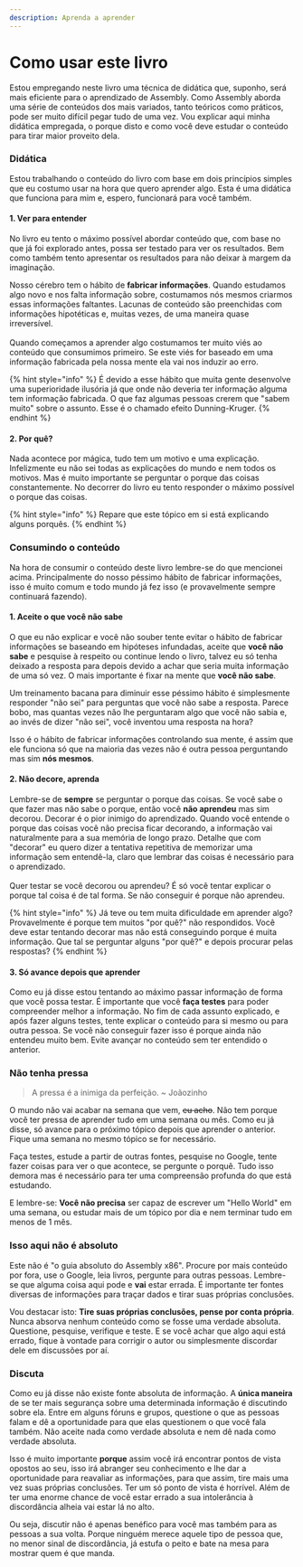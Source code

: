 ```yaml
---
description: Aprenda a aprender
---
```


# Como usar este livro

Estou empregando neste livro uma técnica de didática que, suponho, será mais eficiente para o aprendizado de Assembly. Como Assembly aborda uma série de conteúdos dos mais variados, tanto teóricos como práticos, pode ser muito difícil pegar tudo de uma vez. Vou explicar aqui minha didática empregada, o porque disto e como você deve estudar o conteúdo para tirar maior proveito dela.

### Didática

Estou trabalhando o conteúdo do livro com base em dois princípios simples que eu costumo usar na hora que quero aprender algo. Esta é uma didática que funciona para mim e, espero, funcionará para você também.

#### 1. Ver para entender

No livro eu tento o máximo possível abordar conteúdo que, com base no que já foi explorado antes, possa ser testado para ver os resultados. Bem como também tento apresentar os resultados para não deixar à margem da imaginação.

Nosso cérebro tem o hábito de **fabricar informações**. Quando estudamos algo novo e nos falta informação sobre, costumamos nós mesmos criarmos essas informações faltantes. Lacunas de conteúdo são preenchidas com informações hipotéticas e, muitas vezes, de uma maneira quase irreversível.\
\
Quando começamos a aprender algo costumamos ter muito viés ao conteúdo que consumimos primeiro. Se este viés for baseado em uma informação fabricada pela nossa mente ela vai nos induzir ao erro.

{% hint style="info" %}
É devido a esse hábito que muita gente desenvolve uma superioridade ilusória já que onde não deveria ter informação alguma tem informação fabricada. O que faz algumas pessoas crerem que "sabem muito" sobre o assunto. Esse é o chamado efeito Dunning-Kruger.
{% endhint %}

#### 2. Por quê?

Nada acontece por mágica, tudo tem um motivo e uma explicação. Infelizmente eu não sei todas as explicações do mundo e nem todos os motivos. Mas é muito importante se perguntar o porque das coisas constantemente. No decorrer do livro eu tento responder o máximo possível o porque das coisas.

{% hint style="info" %}
Repare que este tópico em si está explicando alguns porquês.
{% endhint %}

### Consumindo o conteúdo

Na hora de consumir o conteúdo deste livro lembre-se do que mencionei acima. Principalmente do nosso péssimo hábito de fabricar informações, isso é muito comum e todo mundo já fez isso (e provavelmente sempre continuará fazendo).

#### 1. Aceite o que você não sabe

O que eu não explicar e você não souber tente evitar o hábito de fabricar informações se baseando em hipóteses infundadas, aceite que **você não sabe** e pesquise à respeito ou continue lendo o livro, talvez eu só tenha deixado a resposta para depois devido a achar que seria muita informação de uma só vez. O mais importante é fixar na mente que **você não sabe**.&#x20;

Um treinamento bacana para diminuir esse péssimo hábito é simplesmente responder "não sei" para perguntas que você não sabe a resposta. Parece bobo, mas quantas vezes não lhe perguntaram algo que você não sabia e, ao invés de dizer "não sei", você inventou uma resposta na hora?

Isso é o hábito de fabricar informações controlando sua mente, é assim que ele funciona só que na maioria das vezes não é outra pessoa perguntando mas sim **nós mesmos**.

#### 2. Não decore, aprenda

Lembre-se de **sempre** se perguntar o porque das coisas. Se você sabe o que fazer mas não sabe o porque, então você **não aprendeu** mas sim decorou. Decorar é o pior inimigo do aprendizado. Quando você entende o porque das coisas você não precisa ficar decorando, a informação vai naturalmente para a sua memória de longo prazo. Detalhe que com "decorar" eu quero dizer a tentativa repetitiva de memorizar uma informação sem entendê-la, claro que lembrar das coisas é necessário para o aprendizado.\
\
Quer testar se você decorou ou aprendeu? É só você tentar explicar o porque tal coisa é de tal forma. Se não conseguir é porque não aprendeu.

{% hint style="info" %}
Já teve ou tem muita dificuldade em aprender algo? Provavelmente é porque tem muitos "por quê?" não respondidos. Você deve estar tentando decorar mas não está conseguindo porque é muita informação. Que tal se perguntar alguns "por quê?" e depois procurar pelas respostas?
{% endhint %}

#### 3. Só avance depois que aprender

Como eu já disse estou tentando ao máximo passar informação de forma que você possa testar. É importante que você **faça testes** para poder compreender melhor a informação. No fim de cada assunto explicado, e após fazer alguns testes, tente explicar o conteúdo para si mesmo ou para outra pessoa. Se você não conseguir fazer isso é porque ainda não entendeu muito bem. Evite avançar no conteúdo sem ter entendido o anterior.

### Não tenha pressa

> A pressa é a inimiga da perfeição. \~ Joãozinho

O mundo não vai acabar na semana que vem, ~~eu acho~~. Não tem porque você ter pressa de aprender tudo em uma semana ou mês. Como eu já disse, só avance para o próximo tópico depois que aprender o anterior. Fique uma semana no mesmo tópico se for necessário.

Faça testes, estude a partir de outras fontes, pesquise no Google, tente fazer coisas para ver o que acontece, se pergunte o porquê. Tudo isso demora mas é necessário para ter uma compreensão profunda do que está estudando.

E lembre-se: **Você não precisa** ser capaz de escrever um "Hello World" em uma semana, ou estudar mais de um tópico por dia e nem terminar tudo em menos de 1 mês.

### Isso aqui não é absoluto

Este não é "o guia absoluto do Assembly x86". Procure por mais conteúdo por fora, use o Google, leia livros, pergunte para outras pessoas. Lembre-se que alguma coisa aqui pode e **vai** estar errada. É importante ter fontes diversas de informações para traçar dados e tirar suas próprias conclusões.

Vou destacar isto: **Tire suas próprias conclusões, pense por conta própria**. Nunca absorva nenhum conteúdo como se fosse uma verdade absoluta. Questione, pesquise, verifique e teste. E se você achar que algo aqui está errado, fique à vontade para corrigir o autor ou simplesmente discordar dele em discussões por aí.

### Discuta

Como eu já disse não existe fonte absoluta de informação. A **única maneira** de se ter mais segurança sobre uma determinada informação é discutindo sobre ela. Entre em alguns fóruns e grupos, questione o que as pessoas falam e dê a oportunidade para que elas questionem o que você fala também. Não aceite nada como verdade absoluta e nem dê nada como verdade absoluta.

Isso é muito importante **porque** assim você irá encontrar pontos de vista opostos ao seu, isso irá abranger seu conhecimento e lhe dar a oportunidade para reavaliar as informações, para que assim, tire mais uma vez suas próprias conclusões. Ter um só ponto de vista é horrível. Além de ter uma enorme chance de você estar errado a sua intolerância à discordância alheia vai estar lá no alto.

Ou seja, discutir não é apenas benéfico para você mas também para as pessoas a sua volta. Porque ninguém merece aquele tipo de pessoa que, no menor sinal de discordância, já estufa o peito e bate na mesa para mostrar quem é que manda.
